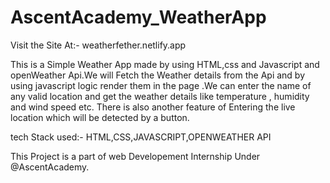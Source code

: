 ﻿# AscentAcademy_WeatherApp
 Visit the Site At:-     weatherfether.netlify.app

This is a Simple Weather App made by using HTML,css and Javascript and openWeather Api.We will Fetch the Weather details from the Api and by using javascript logic render them in the page .We can enter the name of any valid location and get the weather details like temperature , humidity and wind speed etc. There is also another feature of Entering the live location which will be detected by a button.

tech Stack used:- HTML,CSS,JAVASCRIPT,OPENWEATHER API

This Project is a part of web Developement Internship Under @AscentAcademy.

